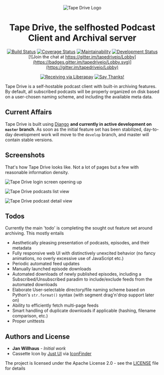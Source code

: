 
<div align="center">
<img src="assets/img/icon@2x.png" alt="Tape Drive Logo" />
<h1>Tape Drive, the selfhosted Podcast Client and Archival server</h1>

[![Build Status](https://travis-ci.org/janwh/tapedrive.svg?branch=master)](https://travis-ci.org/janwh/tapedrive?branch=master)
[![Coverage Status](https://coveralls.io/repos/github/janwh/tapedrive/badge.svg?branch=master)](https://coveralls.io/github/janwh/tapedrive?branch=master)
[![Maintainability](https://img.shields.io/codeclimate/maintainability/janwh/tapedrive.svg)](https://codeclimate.com/github/janwh/tapedrive)
[![Development Status](https://img.shields.io/badge/status-alpha-red.svg)](https:///github.com/janwh/tapedrive/issues)
[![Join the chat at https://gitter.im/tapedriveio/Lobby](https://badges.gitter.im/tapedriveio/Lobby.svg)](https://gitter.im/tapedriveio/Lobby)

[![Receiving via Liberapay](https://img.shields.io/liberapay/receives/janw.svg)](https://liberapay.com/janw/)
[![Say Thanks!](https://img.shields.io/badge/Say%20Thanks-!-1EAEDB.svg)](https://saythanks.io/to/janwh)

</div>

Tape Drive is a self-hostable podcast client with built-in archiving features. By default, all subscribed podcasts will be properly organized on disk based on a user-chosen naming scheme, and including the available meta data.

## Current Affairs

Tape Drive is built using [Django](https://djangoproject.com) **and currently in active development on `master` branch**. As soon as the initial feature set has been stabilized, day-to-day development work will move to the `develop` branch, and master will contain stable versions.

## Screenshots

That's how Tape Drive looks like. Not a lot of pages but a few with reasonable information density.

![Tape Drive login screen opening up](assets/img/screenshots/login-animated.gif)

![Tape Drive podcasts list view](assets/img/screenshots/podcasts-list.png)

![Tape Drive podcast detail view](assets/img/screenshots/podcast-detail.png)

## Todos

Currently the main 'todo' is completing the sought out feature set around archiving. This mostly entails

* Aesthetically pleasing presentation of podcasts, episodes, and their metadata
* Fully responsive web UI with distinctively unexcited behavior (no fancy animations, no overly excessive use of JavaScript etc.)
* Periodic automated feed updates
* Manually launched episode downloads
* Automated downloads of newly published episodes, including a Subscribed/Unsubscribed paradim to include/exclude feeds from the automated downloads
* Elaborate User-selectable directory/file naming scheme based on Python's `str.format()` syntax (with segment drag'n'drop support later on)
* Ability to efficiently fetch multi-page feeds
* Smart handling of duplicate downloads if applicable (hashing, filename comparison, etc.)
* Proper unittests


## Authors and License

* **Jan Willhaus** - *Initial work*
* Cassette Icon by [Just UI](https://www.behance.net/Just_UI) via [IconFinder](https://www.iconfinder.com/icons/669942/audio_cassette_multimedia_music_icon)

The project is licensed under the Apache License 2.0 - see the [LICENSE](LICENSE) file for details
